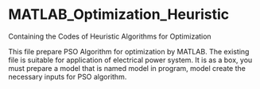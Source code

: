 # MATLAB_Optimization_Heuristic
Containing the Codes of Heuristic Algorithms for Optimization

This file prepare PSO Algorithm for optimization by MATLAB. The existing file is suitable for application of electrical power system.
It is as a box, you must prepare a model that is named model in program, model create the necessary inputs for PSO algorithm.
